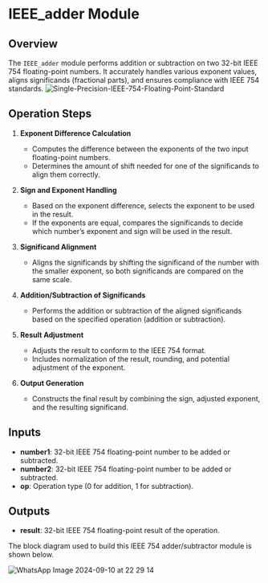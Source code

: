 # IEEE_adder Module

## Overview

The `IEEE_adder` module performs addition or subtraction on two 32-bit IEEE 754 floating-point numbers. It accurately handles various exponent values, aligns significands (fractional parts), and ensures compliance with IEEE 754 standards.
![Single-Precision-IEEE-754-Floating-Point-Standard](https://github.com/user-attachments/assets/06f8e3b3-8897-4724-b6a9-624028836b56)

## Operation Steps

1. **Exponent Difference Calculation**
   - Computes the difference between the exponents of the two input floating-point numbers.
   - Determines the amount of shift needed for one of the significands to align them correctly.

2. **Sign and Exponent Handling**
   - Based on the exponent difference, selects the exponent to be used in the result.
   - If the exponents are equal, compares the significands to decide which number’s exponent and sign will be used in the result.

3. **Significand Alignment**
   - Aligns the significands by shifting the significand of the number with the smaller exponent, so both significands are compared on the same scale.

4. **Addition/Subtraction of Significands**
   - Performs the addition or subtraction of the aligned significands based on the specified operation (addition or subtraction).

5. **Result Adjustment**
   - Adjusts the result to conform to the IEEE 754 format.
   - Includes normalization of the result, rounding, and potential adjustment of the exponent.

6. **Output Generation**
   - Constructs the final result by combining the sign, adjusted exponent, and the resulting significand.

## Inputs

- **number1**: 32-bit IEEE 754 floating-point number to be added or subtracted.
- **number2**: 32-bit IEEE 754 floating-point number to be added or subtracted.
- **op**: Operation type (0 for addition, 1 for subtraction).

## Outputs

- **result**: 32-bit IEEE 754 floating-point result of the operation.

The block diagram used to build this IEEE 754 adder/subtractor module is shown below.

![WhatsApp Image 2024-09-10 at 22 29 14](https://github.com/user-attachments/assets/c3402e20-efed-458a-b152-3371802d7c56)
